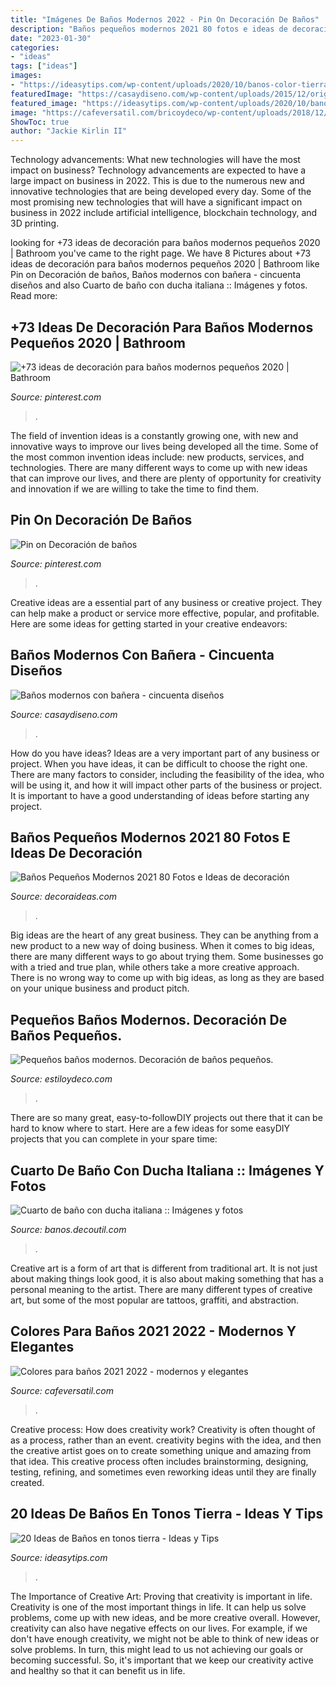 ```yaml
---
title: "Imágenes De Baños Modernos 2022 - Pin On Decoración De Baños"
description: "Baños pequeños modernos 2021 80 fotos e ideas de decoración"
date: "2023-01-30"
categories:
- "ideas"
tags: ["ideas"]
images:
- "https://ideasytips.com/wp-content/uploads/2020/10/banos-color-tierra8-785x1024.jpg"
featuredImage: "https://casaydiseno.com/wp-content/uploads/2015/12/original-bañera-puerta-visrio.jpg"
featured_image: "https://ideasytips.com/wp-content/uploads/2020/10/banos-color-tierra8-785x1024.jpg"
image: "https://cafeversatil.com/bricoydeco/wp-content/uploads/2018/12/01_guetzli-12-500x735.jpg"
ShowToc: true
author: "Jackie Kirlin II"
---
```



Technology advancements: What new technologies will have the most impact on business?
Technology advancements are expected to have a large impact on business in 2022. This is due to the numerous new and innovative technologies that are being developed every day. Some of the most promising new technologies that will have a significant impact on business in 2022 include artificial intelligence, blockchain technology, and 3D printing.

	

		
looking for +73 ideas de decoración para baños modernos pequeños 2020 | Bathroom you've came to the right page. We have 8 Pictures about +73 ideas de decoración para baños modernos pequeños 2020 | Bathroom like Pin on Decoración de baños, Baños modernos con bañera - cincuenta diseños and also Cuarto de baño con ducha italiana :: Imágenes y fotos. Read more:
		
    
## +73 Ideas De Decoración Para Baños Modernos Pequeños 2020 | Bathroom

<img loading=lazy src="https://i.pinimg.com/736x/98/fb/9e/98fb9e6daa68455eed09228e9975fa2d--ideas-baños-toilet.jpg" onerror="this.onerror=null;this.src='https://tse3.mm.bing.net/th?id=OIP.54XUfvg4u9QiYIfgaOiMXwHaLG&amp;pid=15.1';" alt="+73 ideas de decoración para baños modernos pequeños 2020 | Bathroom">

_Source: pinterest.com_

>. 

	

The field of invention ideas is a constantly growing one, with new and innovative ways to improve our lives being developed all the time. Some of the most common invention ideas include: new products, services, and technologies. There are many different ways to come up with new ideas that can improve our lives, and there are plenty of opportunity for creativity and innovation if we are willing to take the time to find them.

    
## Pin On Decoración De Baños

<img loading=lazy src="https://i.pinimg.com/736x/3d/0a/f6/3d0af668fa829b9d56a3d79d1813a327.jpg" onerror="this.onerror=null;this.src='https://tse3.mm.bing.net/th?id=OIP.DAHFKIIz6V1LwsOdgAp_nwHaJ4&amp;pid=15.1';" alt="Pin on Decoración de baños">

_Source: pinterest.com_

>. 

	

Creative ideas are a essential part of any business or creative project. They can help make a product or service more effective, popular, and profitable. Here are some ideas for getting started in your creative endeavors:

    
## Baños Modernos Con Bañera - Cincuenta Diseños

<img loading=lazy src="https://casaydiseno.com/wp-content/uploads/2015/12/original-bañera-puerta-visrio.jpg" onerror="this.onerror=null;this.src='https://tse4.mm.bing.net/th?id=OIP.RNEkSvrYq_SEM7yA6tVceAHaE8&amp;pid=15.1';" alt="Baños modernos con bañera - cincuenta diseños">

_Source: casaydiseno.com_

>. 

	

How do you have ideas?
Ideas are a very important part of any business or project. When you have ideas, it can be difficult to choose the right one. There are many factors to consider, including the feasibility of the idea, who will be using it, and how it will impact other parts of the business or project. It is important to have a good understanding of ideas before starting any project.

    
## Baños Pequeños Modernos 2021 80 Fotos E Ideas De Decoración

<img loading=lazy src="https://decoraideas.com/wp-content/uploads/2016/08/005-2.jpg" onerror="this.onerror=null;this.src='https://tse3.mm.bing.net/th?id=OIP.ceszV2m3_uj15wGveykmKQHaJ4&amp;pid=15.1';" alt="Baños Pequeños Modernos 2021 80 Fotos e Ideas de decoración">

_Source: decoraideas.com_

>. 

	

Big ideas are the heart of any great business. They can be anything from a new product to a new way of doing business. When it comes to big ideas, there are many different ways to go about trying them. Some businesses go with a tried and true plan, while others take a more creative approach. There is no wrong way to come up with big ideas, as long as they are based on your unique business and product pitch.

    
## Pequeños Baños Modernos. Decoración De Baños Pequeños.

<img loading=lazy src="http://www.estiloydeco.com/wp-content/uploads/2010/06/pequenos-banos-modernos-3.jpg" onerror="this.onerror=null;this.src='https://tse2.mm.bing.net/th?id=OIP.kSIvXgmz0WBbxPxJf9jmMQHaLH&amp;pid=15.1';" alt="Pequeños baños modernos. Decoración de baños pequeños.">

_Source: estiloydeco.com_

>. 

	

There are so many great, easy-to-followDIY projects out there that it can be hard to know where to start. Here are a few ideas for some easyDIY projects that you can complete in your spare time: 

    
## Cuarto De Baño Con Ducha Italiana :: Imágenes Y Fotos

<img loading=lazy src="http://banos.decoutil.com/Imagenes/cuarto-de-bano-con-ducha-italiana.jpg" onerror="this.onerror=null;this.src='https://tse1.mm.bing.net/th?id=OIP.KX7njRMbocqoxAd87yj36gHaHa&amp;pid=15.1';" alt="Cuarto de baño con ducha italiana :: Imágenes y fotos">

_Source: banos.decoutil.com_

>. 

	

Creative art is a form of art that is different from traditional art. It is not just about making things look good, it is also about making something that has a personal meaning to the artist. There are many different types of creative art, but some of the most popular are tattoos, graffiti, and abstraction.

    
## Colores Para Baños 2021 2022 - Modernos Y Elegantes

<img loading=lazy src="https://cafeversatil.com/bricoydeco/wp-content/uploads/2018/12/01_guetzli-12-500x735.jpg" onerror="this.onerror=null;this.src='https://tse1.mm.bing.net/th?id=OIP.YcoXO0C-Um_LnNrTeeoIcAHaK4&amp;pid=15.1';" alt="Colores para baños 2021 2022 - modernos y elegantes">

_Source: cafeversatil.com_

>. 

	

Creative process: How does creativity work?
Creativity is often thought of as a process, rather than an event. creativity begins with the idea, and then the creative artist goes on to create something unique and amazing from that idea. This creative process often includes brainstorming, designing, testing, refining, and sometimes even reworking ideas until they are finally created.

    
## 20 Ideas De Baños En Tonos Tierra - Ideas Y Tips

<img loading=lazy src="https://ideasytips.com/wp-content/uploads/2020/10/banos-color-tierra8-785x1024.jpg" onerror="this.onerror=null;this.src='https://tse4.mm.bing.net/th?id=OIP.v1wI_jOyM15gtX-1OM3ODwHaJq&amp;pid=15.1';" alt="20 Ideas de Baños en tonos tierra - Ideas y Tips">

_Source: ideasytips.com_

>. 

	

The Importance of Creative Art: Proving that creativity is important in life.
Creativity is one of the most important things in life. It can help us solve problems, come up with new ideas, and be more creative overall. However, creativity can also have negative effects on our lives. For example, if we don't have enough creativity, we might not be able to think of new ideas or solve problems. In turn, this might lead to us not achieving our goals or becoming successful. So, it's important that we keep our creativity active and healthy so that it can benefit us in life.

